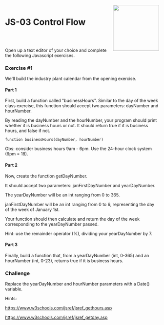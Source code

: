 <img align="right" width="150" height="150" src="https://media-exp1.licdn.com/dms/image/C4E0BAQF7BYCCZt5epw/company-logo_200_200/0?e=2159024400&v=beta&t=qUAFP9bUgBEEXGVQYpUXW1J_OiP8e0r4rFBpqp8OrxA">

# JS-03 Control Flow

 <br/>
 <br/>

Open up a text editor of your choice and complete the following Javascript exercises.

### Exercise #1

We'll build the industry plant calendar from the opening exercise.

#### Part 1
First, build a function called "businessHours". Similar to the day of the week class exercise, this function should accept two parameters: dayNumber and hourNumber.

By reading the dayNumber and the hourNumber, your program should print whether it is business hours or not. It should return true if it is business hours, and false if not.

`function businessHours(dayNumber, hourNumber)`

Obs: consider business hours 9am - 6pm. Use the 24-hour clock system (6pm = 18).

#### Part 2

Now, create the function getDayNumber.

It should accept two parameters: janFirstDayNumber and yearDayNumber.

The yearDayNumber will be an int ranging from 0 to 365.

janFirstDayNumber will be an int ranging from 0 to 6, representing the day of the week of January 1st.

Your function should then calculate and return the day of the week corresponding to the yearDayNumber passed.

Hint: use the remainder operator (%), dividing your yearDayNumber by 7.

#### Part 3

Finally, build a function that, from a yearDayNumber (int, 0-365) and an hourNumber (int, 0-23), returns true if it is business hours.

### Challenge

Replace the yearDayNumber and hourNumber parameters with a Date() variable.

Hints: 

https://www.w3schools.com/jsref/jsref_gethours.asp

https://www.w3schools.com/jsref/jsref_getday.asp
